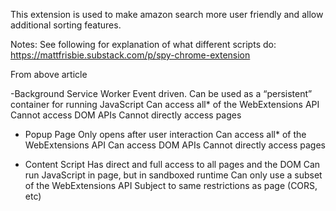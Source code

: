 This extension is used to make amazon search more user friendly and allow additional sorting features.

Notes:
See following for explanation of what different scripts do:
https://mattfrisbie.substack.com/p/spy-chrome-extension

From above article

-Background Service Worker
Event driven. Can be used as a “persistent” container for running JavaScript
Can access all\* of the WebExtensions API
Cannot access DOM APIs
Cannot directly access pages

- Popup Page
  Only opens after user interaction
  Can access all\* of the WebExtensions API
  Can access DOM APIs
  Cannot directly access pages

- Content Script
  Has direct and full access to all pages and the DOM
  Can run JavaScript in page, but in sandboxed runtime
  Can only use a subset of the WebExtensions API
  Subject to same restrictions as page (CORS, etc)
